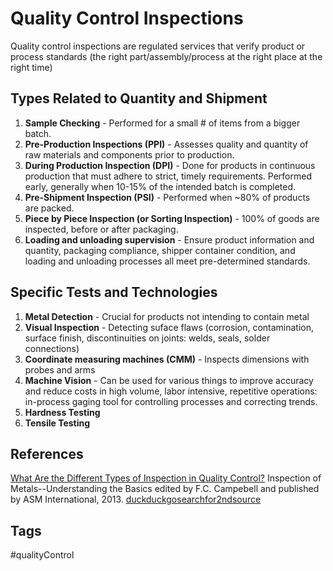 # Quality Control Inspections 

Quality control inspections are regulated services that verify product or process standards (the right part/assembly/process at the right place at the right time)

## Types Related to Quantity and Shipment
1. **Sample Checking** - Performed for a small # of items from a bigger batch.
2. **Pre-Production Inspections (PPI)** - Assesses quality and quantity of raw materials and components prior to production.
3. **During Production Inspection (DPI)** - Done for products in continuous production that must adhere to strict, timely requirements. Performed early, generally when 10-15% of the intended batch is completed.
4. **Pre-Shipment Inspection (PSI)** - Performed when ~80% of products are packed.
5. **Piece by Piece Inspection (or Sorting Inspection)** - 100% of goods are inspected, before or after packaging.
6. **Loading and unloading supervision** - Ensure product information and quantity, packaging compliance, shipper container condition, and loading and unloading processes all meet pre-determined standards.

## Specific Tests and Technologies
1. **Metal Detection** - Crucial for products not intending to contain metal
2. **Visual Inspection** - Detecting suface flaws (corrosion, contamination, surface finish, discontinuities on joints: welds, seals, solder connections)
3. **Coordinate measuring machines (CMM)** - Inspects dimensions with probes and arms
4. **Machine Vision** - Can be used for various things to improve accuracy and reduce costs in high volume, labor intensive, repetitive operations: in-process gaging tool for controlling processes and correcting trends.
5. **Hardness Testing**
6. **Tensile Testing**

## References
[What Are the Different Types of Inspection in Quality Control?](https://www.hqts.com/what-are-the-different-types-of-inspection-in-quality-control/)
Inspection of Metals--Understanding the Basics edited by F.C. Campebell and published by ASM International, 2013.
[duckduckgosearchfor2ndsource](https://duckduckgo.com/?q=inspection+control+for+most+process+methods+&t=newext&atb=v249-1&ia=web)
## Tags
#qualityControl
